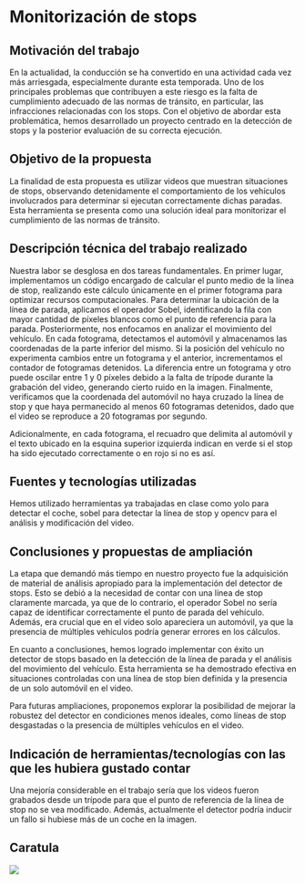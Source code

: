# Monitorización de stops
## Motivación del trabajo
En la actualidad, la conducción se ha convertido en una actividad cada vez más arriesgada, especialmente durante esta temporada. Uno de los principales problemas que contribuyen a este riesgo es la falta de cumplimiento adecuado de las normas de tránsito, en particular, las infracciones relacionadas con los stops. Con el objetivo de abordar esta problemática, hemos desarrollado un proyecto centrado en la detección de stops y la posterior evaluación de su correcta ejecución.

## Objetivo de la propuesta
La finalidad de esta propuesta es utilizar videos que muestran situaciones de stops, observando detenidamente el comportamiento de los vehículos involucrados para determinar si ejecutan correctamente dichas paradas. Esta herramienta se presenta como una solución ideal para monitorizar el cumplimiento de las normas de tránsito.

## Descripción técnica del trabajo realizado
Nuestra labor se desglosa en dos tareas fundamentales. En primer lugar, implementamos un código encargado de calcular el punto medio de la línea de stop, realizando este cálculo únicamente en el primer fotograma para optimizar recursos computacionales. Para determinar la ubicación de la línea de parada, aplicamos el operador Sobel, identificando la fila con mayor cantidad de píxeles blancos como el punto de referencia para la parada. Posteriormente, nos enfocamos en analizar el movimiento del vehículo. En cada fotograma, detectamos el automóvil y almacenamos las coordenadas de la parte inferior del mismo. Si la posición del vehículo no experimenta cambios entre un fotograma y el anterior, incrementamos el contador de fotogramas detenidos. La diferencia entre un fotograma y otro puede oscilar entre 1 y 0 píxeles debido a la falta de trípode durante la grabación del video, generando cierto ruido en la imagen. Finalmente, verificamos que la coordenada del automóvil no haya cruzado la línea de stop y que haya permanecido al menos 60 fotogramas detenidos, dado que el video se reproduce a 20 fotogramas por segundo.

Adicionalmente, en cada fotograma, el recuadro que delimita al automóvil y el texto ubicado en la esquina superior izquierda indican en verde si el stop ha sido ejecutado correctamente o en rojo si no es así.

## Fuentes y tecnologías utilizadas
Hemos utilizado herramientas ya trabajadas en clase como yolo para detectar el coche, sobel para detectar la línea de stop y opencv para el análisis y modificación del video.

## Conclusiones y propuestas de ampliación
La etapa que demandó más tiempo en nuestro proyecto fue la adquisición de material de análisis apropiado para la implementación del detector de stops. Esto se debió a la necesidad de contar con una línea de stop claramente marcada, ya que de lo contrario, el operador Sobel no sería capaz de identificar correctamente el punto de parada del vehículo. Además, era crucial que en el video solo apareciera un automóvil, ya que la presencia de múltiples vehículos podría generar errores en los cálculos.

En cuanto a conclusiones, hemos logrado implementar con éxito un detector de stops basado en la detección de la línea de parada y el análisis del movimiento del vehículo. Esta herramienta se ha demostrado efectiva en situaciones controladas con una línea de stop bien definida y la presencia de un solo automóvil en el video.

Para futuras ampliaciones, proponemos explorar la posibilidad de mejorar la robustez del detector en condiciones menos ideales, como líneas de stop desgastadas o la presencia de múltiples vehículos en el video. 

## Indicación de herramientas/tecnologías con las que les hubiera gustado contar
Una mejoría considerable en el trabajo sería que los videos fueron grabados desde un trípode para que el punto de referencia de la línea de stop no se vea modificado. Además, actualmente el detector podría inducir un fallo si hubiese más de un coche en la imagen.

## Caratula
![](https://github.com/SaraSanGar/vc/blob/main/Proyecto%20final%20-%20Monitorización%20de%20stops/Caratula%20proyecto.png)
